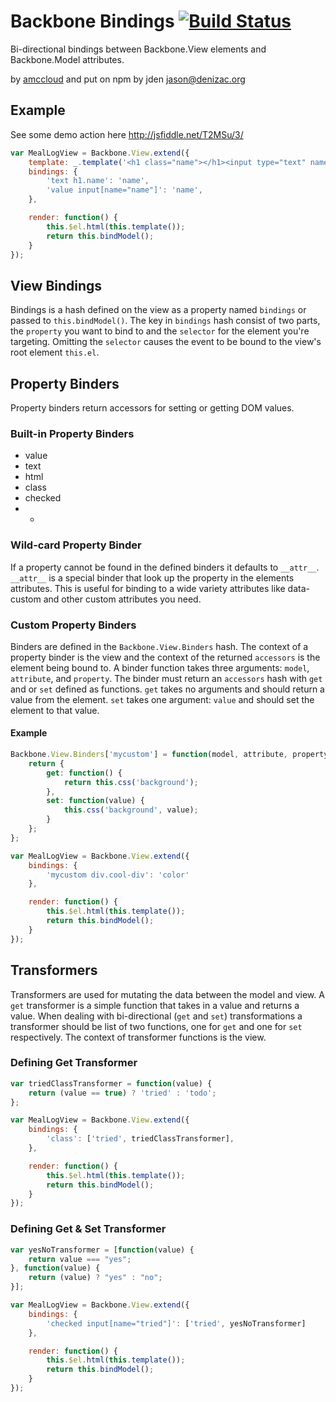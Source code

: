 # Backbone Bindings [![Build Status](https://secure.travis-ci.org/amccloud/backbone-bindings.png)](http://travis-ci.org/amccloud/backbone-bindings]) #
Bi-directional bindings between Backbone.View elements and Backbone.Model attributes.

by [amccloud](https://github.com/amccloud) and put on npm by jden <jason@denizac.org>

## Example ##
See some demo action here http://jsfiddle.net/T2MSu/3/
```javascript
var MealLogView = Backbone.View.extend({
    template: _.template('<h1 class="name"></h1><input type="text" name="name">'),
    bindings: {
        'text h1.name': 'name',
        'value input[name="name"]': 'name',
    },

    render: function() {
        this.$el.html(this.template());
        return this.bindModel();
    }
});
```

## View Bindings ##
Bindings is a hash defined on the view as a property named `bindings` or passed to `this.bindModel()`.
The key in `bindings` hash consist of two parts, the `property` you want to bind to and the `selector`
for the element you're targeting. Omitting the `selector` causes the event to be bound to the
view's root element `this.el`. 

## Property Binders ##
Property binders return accessors for setting or getting DOM values.

### Built-in Property Binders ###
 - value
 - text
 - html
 - class
 - checked
 - *

### Wild-card Property Binder ###
If a property cannot be found in the defined binders it defaults to `__attr__`. `__attr__`
is a special binder that look up the property in the elements attributes. This is useful for
binding to a wide variety attributes like data-custom and other custom attributes you need.

### Custom Property Binders ###
Binders are defined in the `Backbone.View.Binders` hash. The context of a property binder is
the view and the context of the returned `accessors` is the element being bound to. A binder
function takes three arguments: `model`, `attribute`, and `property`. The binder must return
an `accessors` hash with `get` and or `set` defined as functions. `get` takes no arguments and
should return a value from the element. `set` takes one argument: `value` and should set the
element to that value.

#### Example ####
```javascript
Backbone.View.Binders['mycustom'] = function(model, attribute, property) {
    return {
        get: function() {
            return this.css('background');
        },
        set: function(value) {
            this.css('background', value);
        }
    };
};

var MealLogView = Backbone.View.extend({
    bindings: {
        'mycustom div.cool-div': 'color'
    },

    render: function() {
        this.$el.html(this.template());
        return this.bindModel();
    }
});

```

## Transformers ##
Transformers are used for mutating the data between the model and view. A `get` transformer is
a simple function that takes in a value and returns a value. When dealing with bi-directional
(`get` and `set`) transformations a transformer should be list of two functions, one for `get`
and one for `set` respectively. The context of transformer functions is the view.

### Defining Get Transformer ###
```javascript
var triedClassTransformer = function(value) {
    return (value == true) ? 'tried' : 'todo';
};

var MealLogView = Backbone.View.extend({
    bindings: {
        'class': ['tried', triedClassTransformer],
    },

    render: function() {
        this.$el.html(this.template());
        return this.bindModel();
    }
});
```

### Defining Get & Set Transformer ###
```javascript
var yesNoTransformer = [function(value) {
    return value === "yes";
}, function(value) {
    return (value) ? "yes" : "no";
}];

var MealLogView = Backbone.View.extend({
    bindings: {
        'checked input[name="tried"]': ['tried', yesNoTransformer]
    },

    render: function() {
        this.$el.html(this.template());
        return this.bindModel();
    }
});
```
